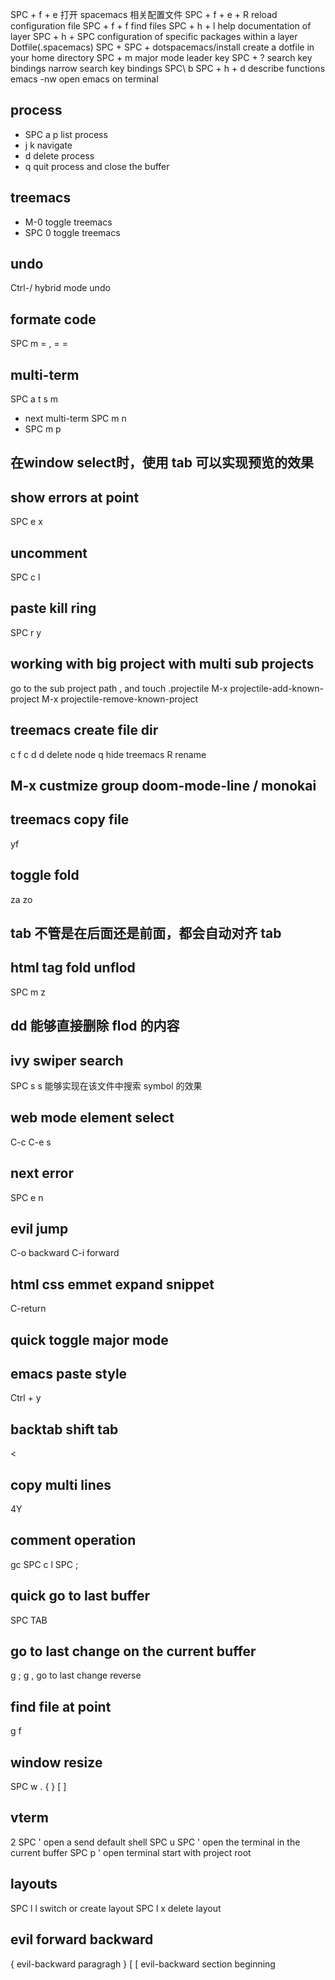 SPC + f + e 打开 spacemacs 相关配置文件
SPC + f + e + R reload configuration file
SPC + f + f find files
SPC + h + l help documentation of layer
SPC + h + SPC configuration of specific packages within a layer
Dotfile(.spacemacs)
SPC + SPC + dotspacemacs/install create a dotfile in your home directory
SPC + m major mode leader key
SPC + ? search key bindings
narrow search key bindings SPC\ b
SPC + h + d describe functions
emacs -nw open emacs on terminal

## process
- SPC a p list process
- j k navigate
- d delete process
- q quit process and close the buffer
## treemacs
- M-0 toggle treemacs
- SPC 0 toggle treemacs
## undo
Ctrl-/ hybrid mode undo
## formate code
SPC m =
, = = 
## multi-term
SPC a t s m
- next multi-term SPC m n
- SPC m p
## 在window select时，使用 tab 可以实现预览的效果
## show errors at point
SPC e x
## uncomment
SPC c l
## paste kill ring
SPC r y
## working with big project with multi sub projects
go to the sub project path , and touch .projectile
M-x projectile-add-known-project
M-x projectile-remove-known-project
## treemacs create file dir
c f 
c d
d delete node
q hide treemacs
R rename
## M-x custmize group doom-mode-line / monokai
## treemacs copy file
yf
## toggle fold
za
zo
## tab 不管是在后面还是前面，都会自动对齐 tab
## html tag fold unflod
SPC m z
## dd 能够直接删除 flod 的内容
## ivy swiper search 
SPC s s 能够实现在该文件中搜索 symbol 的效果
## web mode element select
C-c C-e s
## next error
SPC e n
## evil jump
C-o backward
C-i forward
## html css emmet expand snippet
C-return
## quick toggle major mode
## emacs paste style
Ctrl + y
## backtab shift tab
<
>
## copy multi lines
4Y
## comment operation
gc
SPC c l
SPC ;
## quick go to last buffer
SPC TAB
## go to last change on the current buffer
g ;
g , go to last change reverse

## find file at point
g f

## window resize
SPC w .
{ }
[ ]

## vterm
2 SPC ' open a send default shell
SPC u SPC ' open the terminal in the current buffer
SPC p ' open terminal start with project root

## layouts
SPC l l switch or create layout
SPC l x delete layout

## evil forward backward
{ evil-backward paragragh
}
[ [ evil-backward section beginning
